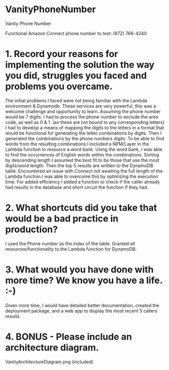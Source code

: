 # VanityPhoneNumber
Vanity Phone Number

Functional Amazon Connect phone number to test:
(872) 766-4240

# 1. Record your reasons for implementing the solution the way you did, struggles you faced and problems you overcame.

The initial problems I faced were not being familiar with the Lambda environment & Dynamodb. These services are very powerful, this was a welcome challenge and opportunity to learn.
Assuming the phone number would be 7 digits. 
I had to process the phone number to exclude the area code, as well as 0 & 1. (as these are not bound to any corresponding letters)
I had to develop a means of mapping the digits to the letters in a format that would be functional for generating the letter combinations by digits.
Then I generated the combinations by the phone numbers digits.
To be able to find words from the resulting combinations I included a NPM/Layer in the Lambda function to resource a word bank.
Using the word bank, I was able to find the occurrences of English words within the combinations.
Sorting by descending length I assumed the best fit to be those that use the most digits/word length.
Then the top 5 results are written to the DynamoDB table.
Encountered an issue with Connect not awaiting the full length of the Lambda function I was able to overcome this by optimizing the execution time.
For added efficiency I added a function to check if the caller already had results in the database and short circuit the function if they had.


# 2. What shortcuts did you take that would be a bad practice in production?
I used the Phone number as the index of the table.
Granted all resources/functionality to the Lambda function for DynamoDB.

# 3. What would you have done with more time? We know you have a life. :-)
Given more time, I would have detailed better documentation, created the deployment package, and a web app to display the most recent 5 callers results.

# 4. BONUS - Please include an architecture diagram.
VanityArchitectureDiagram.png (included)

